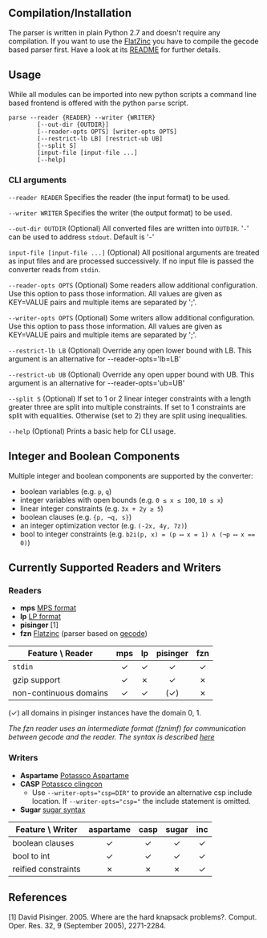 Compilation/Installation
------------------------

The parser is written in plain Python 2.7 and doesn't require any compilation. If you want to use the [FlatZinc](http://www.minizinc.org/downloads/doc-1.6/flatzinc-spec.pdf) you have to compile the gecode based parser first. Have a look at its [README](./gecode/README) for further details.



Usage
-----

While all modules can be imported into new python scripts a command line based frontend is offered with the python `parse` script. 

```
parse --reader {READER} --writer {WRITER} 
        [--out-dir {OUTDIR}]
        [--reader-opts OPTS] [writer-opts OPTS] 
        [--restrict-lb LB] [restrict-ub UB] 
        [--split S]
        [input-file [input-file ...]
        [--help]
```

### CLI arguments

`--reader READER`
Specifies the reader (the input format) to be used. 

`--writer WRITER`
Specifies the writer (the output format) to be used.

`--out-dir OUTDIR`
(Optional) All converted files are written into `OUTDIR`. '`-`' can be used to address `stdout`. Default is '-'

`input-file [input-file ...]`
(Optional) All positional arguments are treated as input files and are processed successively. If no input file is passed the converter reads from `stdin`.

`--reader-opts OPTS` 
(Optional) Some readers allow additional configuration. Use this option to pass those information. All values are given as KEY=VALUE pairs and multiple items are separated by ';'.

`--writer-opts OPTS` 
(Optional) Some writers allow additional configuration. Use this option to pass those information. All values are given as KEY=VALUE pairs and multiple items are separated by ';'.

`--restrict-lb LB` 
(Optional) Override any open lower bound with LB. This argument is an alternative for --reader-opts='lb=LB'

`--restrict-ub UB` 
(Optional) Override any open upper bound with UB. This argument is an alternative for --reader-opts='ub=UB'

`--split S`
(Optional) If set to 1 or 2 linear integer constraints with a length greater three are split into multiple constraints. If set to 1 constraints are split with equalities. Otherwise (set to 2) they are split using inequalities. 

`--help`
(Optional) Prints a basic help for CLI usage.



Integer and Boolean Components 
------------------------------

Multiple integer and boolean components are supported by the converter:

* boolean variables (e.g. `p`, `q`)
* integer variables with open bounds (e.g. `0 ≤ x ≤ 100`, `10 ≤ x`)
* linear integer constraints (e.g. `3x + 2y ≥ 5`)
* boolean clauses (e.g. `{p, ¬q, s}`)
* an integer optimization vector (e.g. `(-2x, 4y, 7z)`)
* bool to integer constraints (e.g. `b2i(p, x) = (p ⟷ x = 1) ∧ (¬p ⟷ x == 0)`)



Currently Supported Readers and Writers
---------------------------------------

### Readers

* **mps**    [MPS format](http://lpsolve.sourceforge.net/5.5/mps-format.htm)
* **lp**     [LP format](https://www.ibm.com/support/knowledgecenter/SS9UKU_12.5.0/com.ibm.cplex.zos.help/FileFormats/topics/LP.html)
* **pisinger** [1]
* **fzn**    [Flatzinc](http://www.minizinc.org/downloads/doc-1.6/flatzinc-spec.pdf) (parser based on [gecode](http://www.gecode.org/))



| Feature \ Reader        | mps | lp  | pisinger | fzn |
|-------------------------|:---:|:---:|:--------:|:---:|
| `stdin`                 | ✓   | ✓   | ✓        | ✓   |
| gzip support            | ✓   | ✗   | ✓        | ✗   |
| non-continuous domains | ✓   | ✓   | (✓)      | ✗   |

(✓) all domains in pisinger instances have the domain 0, 1.

_The fzn reader uses an intermediate format (fznimf) for communication between gecode and the reader. The syntax is described [here](./fznimf_syntax.txt)_



### Writers

* **Aspartame** [Potassco Aspartame](http://www.cs.uni-potsdam.de/aspartame/)
* **CASP** [Potassco clingcon](http://www.cs.uni-potsdam.de/clingcon/)
    * Use `--writer-opts="csp=DIR"` to provide an alternative csp include location. If `--writer-opts="csp="` the include statement is omitted.
* **Sugar** [sugar syntax](http://bach.istc.kobe-u.ac.jp/sugar/package/current/docs/syntax.html)


| Feature \ Writer    | aspartame | casp | sugar | inc |
|---------------------|:---------:|:----:|:-----:|:---:|
| boolean clauses     | ✓         | ✓    | ✓     | ✓   |
| bool to int         | ✓         | ✓    | ✓     | ✓   |
| reified constraints | ✗         | ✗    | ✗     | ✓   |


References
----------

[1] David Pisinger. 2005. Where are the hard knapsack problems?. Comput. Oper. Res. 32, 9 (September 2005), 2271-2284.